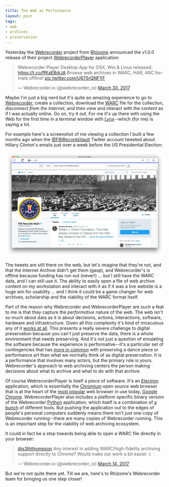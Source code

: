 ```yaml
---
title: The Web as Performance
layout: post
tags:
- web
- archives
- preservation
---
```


Yesterday the [Webrecorder] project from [Rhizome] announced the v1.0.0 release
of their project [WebrecorderPlayer] application:

<blockquote class="twitter-tweet" data-lang="en"><p lang="en"
dir="ltr">Webrecorder Player Desktop App for OSX, Win &amp; Linux released: <a
href="https://t.co/ffKaEBdjJA">https://t.co/ffKaEBdjJA</a> Browse web archives
in WARC, HAR, ARC formats offline! <a
href="https://t.co/U67SrQNFYF">pic.twitter.com/U67SrQNFYF</a></p>&mdash;
Webrecorder.io (@webrecorder_io) <a
href="https://twitter.com/webrecorder_io/status/847573532728975361">March 30,
2017</a></blockquote> <script async src="//platform.twitter.com/widgets.js"
charset="utf-8"></script>

Maybe I'm just a big nerd but it's quite an amazing experience to go to
[Webrecorder], create a collection, download the [WARC] file for the collection,
*disconnect from the Internet*, and then view and interact with the content as
if I was actually online. Go on, try it out. For me it's up there with using the
Web for the first time in a terminal window with [Lynx]--which (for me) is
saying a lot.

For example here's a screenshot of me viewing a collection I built a few months
ago when the [\@FBIRecordsVault] Twitter account tweeted about Hillary Clinton's
emails just over a week before the US Presidential Election:

<div style="text-align: middle;">
  <img class="img-responsive" src="/images/fbivault.png">
</div>

The tweets are still there on the web, but let's imagine that they're not, and
that the Internet Archive didn't get them (gasp), and Webrecorder's is offline
because funding has run out (never!) ...  but I still have the WARC data, and I
can still use it. The ability to easily open a file of web archive content on my
workstation and interact with it as if it was a live website is a huge win for
usability ... and I think it could be a game changer for web archives,
scholarship and the viability of the WARC format itself.

Part of the reason why Webrecorder and WebrecorderPlayer are such a feat to me
is that they capture the *performative* nature of the web. The web isn't so much
about data as it is about decisions, actions, interactions, software, hardware
and infrastructure. Given all this complexity it's kind of miraculous any of it
[works at all]. This presents a really severe challenge to digital preservation
because you can't just preserve the data, there is a whole environment that
needs preserving. And it's not just a question of emulating the software because
the experience is performative--it's a particular set of contingencies that has
[more in common] with preserving a dance piece or performance art than what we
normally think of as digital preservation. It is a performance that involves
many actors, but the primary role is yours.  Webrecorder's approach to web
archiving centers the person making decisions about what to archive and what to
do with that archive.

Of course WebrecorderPlayer is itself a piece of software. It's an [Electron]
application, which is essentially the [Chromium] open source web browser that is
at the heart of the [most popular] web browser in use today, [Google Chrome].
WebrecorderPlayer also includes a platform specific binary version of the
Webrecorder [Python] application, which itself is a combination of [a bunch] of
different tools. But pushing the application out to the edges of people's
personal computers suddenly means there isn't just one copy of Webrecorder
running--there are many copies of Webrecorder running. This is an important step
for the viability of web archiving ecosystem.

It could in fact be a step towards being able to open a WARC file directly in 
your browser:

<blockquote class="twitter-tweet" data-lang="en"><p lang="en" dir="ltr"><a
href="https://twitter.com/s3ththompson">@s3ththompson</a> Any interest in adding
WARC/high-fidelity archiving support directly to Chrome? Would make our work a
bit easier :)</p>&mdash; Webrecorder.io (@webrecorder_io) <a
href="https://twitter.com/webrecorder_io/status/841743910359597056">March 14,
2017</a></blockquote>

But we're not quite there yet. Till we are, here's to Rhizome's Webrecorder
team for bringing us one step closer!

[Webrecorder]: https://webrecorder.io/
[Lynx]: https://en.wikipedia.org/wiki/Lynx_(web_browser)
[WARC]: https://en.wikipedia.org/wiki/Web_ARChive
[Rhizome]: https://rhizome.org
[WebrecorderPlayer]: https://github.com/webrecorder/webrecorderplayer-electron/releases
[works at all]: https://medium.com/message/why-the-great-glitch-of-july-8th-should-scare-you-b791002fff03
[Electron]: https://electron.atom.io/
[Chromium]: https://en.wikipedia.org/wiki/Chromium_(web_browser)
[Google Chrome]: https://en.wikipedia.org/wiki/Google_Chrome
[most popular]: https://en.wikipedia.org/wiki/Usage_share_of_web_browsers#Summary_tables
[Python]: https://python.org
[a bunch]: https://github.com/webrecorder/webrecorder/blob/master/webrecorder/requirements.txt
[\@FBIRecordsVault]: https://twitter.com/FBIRecordsVault
[more in common]: http://re-collection.net/
